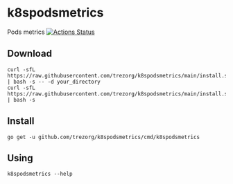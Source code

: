 k8spodsmetrics
====================================

Pods metrics
[![Actions Status]( https://github.com/trezorg/k8spodsmetrics/actions/workflows/go.yml/badge.svg)](https://github.com/trezorg/k8spodsmetrics/actions)

Download
------------------------------------

    curl -sfL https://raw.githubusercontent.com/trezorg/k8spodsmetrics/main/install.sh | bash -s -- -d your_directory
    curl -sfL https://raw.githubusercontent.com/trezorg/k8spodsmetrics/main/install.sh | bash -s

Install
------------------------------------

    go get -u github.com/trezorg/k8spodsmetrics/cmd/k8spodsmetrics

Using
------------------------------------

    k8spodsmetrics --help

